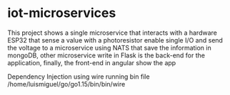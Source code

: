 # iot-microservices
This project shows a single microservice that interacts with a hardware ESP32 that sense a value with a photoresistor enable single I/O and send the voltage to a microservice using NATS that save the information in mongoDB, other microservice write in Flask is the back-end for the application, finally, the front-end in angular show the app



Dependency Injection using wire running bin file
/home/luismiguel/go/go1.15/bin/bin/wire